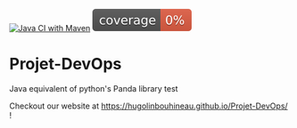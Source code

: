 [![Java CI with Maven](https://github.com/HugolinBouhineau/Projet-DevOps/actions/workflows/maven.yml/badge.svg)](https://github.com/Davidouai/Projet-DevOps/actions/workflows/maven.yml)
[![Coverage](.github/badges/jacoco.svg)](https://github.com/HugolinBouhineau/Projet-DevOps/actions/workflows/build.yml)

# Projet-DevOps
Java equivalent of python's Panda library test

Checkout our website at https://hugolinbouhineau.github.io/Projet-DevOps/ !
